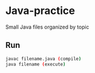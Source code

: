# Java-practice
Small Java files organized by topic

## Run
```bash
javac filename.java (compile)
java filename (execute)
